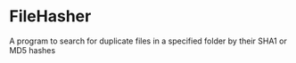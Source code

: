 # FileHasher
A program to search for duplicate files in a specified folder by their SHA1 or MD5 hashes
